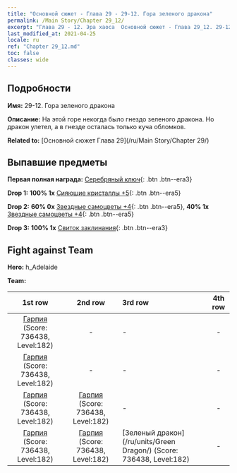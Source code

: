 ```yaml
---
title: "Основной сюжет - Глава 29 - 29-12. Гора зеленого дракона"
permalink: /Main Story/Chapter 29_12/
excerpt: "Глава 29 - 12. Эра хаоса  Основной сюжет - Глава 29_12. 29-12. Гора зеленого дракона"
last_modified_at: 2021-04-25
locale: ru
ref: "Chapter 29_12.md"
toc: false
classes: wide
---
```


## Подробности

 **Имя:** 29-12. Гора зеленого дракона

 **Описание:** На этой горе некогда было гнездо зеленого дракона. Но дракон улетел, а в гнезде осталась только куча обломков.

 **Related to:** [Основной сюжет Глава 29](/ru/Main Story/Chapter 29/)

## Выпавшие предметы

 **Первая полная награда:** [Серебряный ключ](/ItemsRU/con_693/){: .btn .btn--era3}

 **Drop 1:** **100% 1x** [Сияющие кристаллы +5](/ItemsRU/mat_101/){: .btn .btn--era5}

 **Drop 2:** **60% 0x** [Звездные самоцветы +4](/ItemsRU/mat_93/){: .btn .btn--era5}, **40% 1x** [Звездные самоцветы +4](/ItemsRU/mat_93/){: .btn .btn--era5}

 **Drop 3:** **100% 1x** [Свиток заклинания](/ItemsRU/con_694/){: .btn .btn--era3}


## Fight against Team
 **Hero:** h_Adelaide

 **Team:**


  | 1st row | 2nd row | 3rd row | 4th row |
  |:----:|:----:|:----|:----:|
  | [Гарпия](/ru/units/Harpy/) (Score: 736438, Level:182)  | - | - | - |
  | [Гарпия](/ru/units/Harpy/) (Score: 736438, Level:182)  | - | - | - |
  | [Гарпия](/ru/units/Harpy/) (Score: 736438, Level:182)  | [Гарпия](/ru/units/Harpy/) (Score: 736438, Level:182)  | - | - |
  | [Гарпия](/ru/units/Harpy/) (Score: 736438, Level:182)  | [Гарпия](/ru/units/Harpy/) (Score: 736438, Level:182)  | [Зеленый дракон](/ru/units/Green Dragon/) (Score: 736438, Level:182)  | - |


